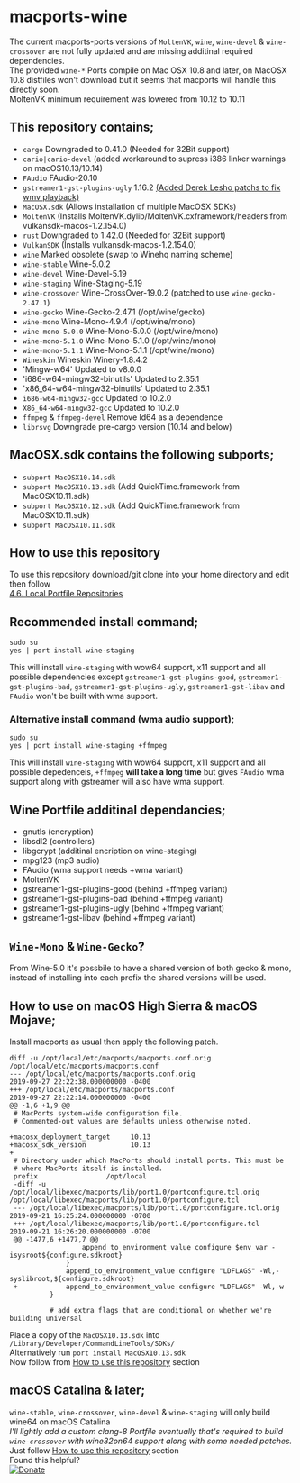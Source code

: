 # macports-wine
The current macports-ports versions of `MoltenVK`, `wine`, `wine-devel` & `wine-crossover` are not fully updated and are missing additinal required dependencies.
<br>
The provided `wine-*` Ports compile on Mac OSX 10.8 and later, on MacOSX 10.8 distfiles won't download but it seems that macports will handle this directly soon.\
MoltenVK minimum requirement was lowered from 10.12 to 10.11

## This repository contains;
- `cargo` Downgraded to 0.41.0 (Needed for 32Bit support)
- `cario|cario-devel`  (added workaround to supress i386 linker warnings on macOS10.13/10.14)
- `FAudio` FAudio-20.10
- `gstreamer1-gst-plugins-ugly` 1.16.2 [(Added Derek Lesho patchs to fix wmv playback)](https://github.com/GloriousEggroll/proton-ge-custom/tree/proton-ge-5-MF/patches/gstreamer)
- `MacOSX.sdk` (Allows installation of multiple MacOSX SDKs)
- `MoltenVK` (Installs MoltenVK.dylib/MoltenVK.cxframework/headers from vulkansdk-macos-1.2.154.0)
- `rust` Downgraded to 1.42.0 (Needed for 32Bit support)
- `VulkanSDK` (Installs vulkansdk-macos-1.2.154.0)
- `wine` Marked obsolete (swap to Winehq naming scheme)
- `wine-stable` Wine-5.0.2
- `wine-devel` Wine-Devel-5.19
- `wine-staging` Wine-Staging-5.19
- `wine-crossover` Wine-CrossOver-19.0.2 (patched to use `wine-gecko-2.47.1`)
- `wine-gecko` Wine-Gecko-2.47.1 (/opt/wine/gecko)
- `wine-mono` Wine-Mono-4.9.4 (/opt/wine/mono)
- `wine-mono-5.0.0` Wine-Mono-5.0.0 (/opt/wine/mono)
- `wine-mono-5.1.0` Wine-Mono-5.1.0 (/opt/wine/mono)
- `wine-mono-5.1.1` Wine-Mono-5.1.1 (/opt/wine/mono)
- `Wineskin` Wineskin Winery-1.8.4.2
- 'Mingw-w64' Updated to v8.0.0
- 'i686-w64-mingw32-binutils' Updated to 2.35.1
- 'x86_64-w64-mingw32-binutils' Updated to 2.35.1
- `i686-w64-mingw32-gcc` Updated to 10.2.0
- `X86_64-w64-mingw32-gcc` Updated to 10.2.0
- `ffmpeg` & `ffmpeg-devel` Remove ld64 as a dependence
- `librsvg` Downgrade pre-cargo version (10.14 and below)

## MacOSX.sdk contains the following subports;
- `subport MacOSX10.14.sdk`
- `subport MacOSX10.13.sdk` (Add QuickTime.framework from MacOSX10.11.sdk)
- `subport MacOSX10.12.sdk` (Add QuickTime.framework from MacOSX10.11.sdk)
- `subport MacOSX10.11.sdk`

## How to use this repository
To use this repository download/git clone into your home directory and edit then follow\
[4.6. Local Portfile Repositories](https://guide.macports.org/#development.local-repositories)

## Recommended install command;
```
sudo su
yes | port install wine-staging
```
This will install `wine-staging` with wow64 support, x11 support and all possible dependencies except `gstreamer1-gst-plugins-good`, `gstreamer1-gst-plugins-bad`, `gstreamer1-gst-plugins-ugly`, `gstreamer1-gst-libav` and `FAudio` won't be built with wma support.

### Alternative install command (wma audio support);
```
sudo su
yes | port install wine-staging +ffmpeg
```
This will install `wine-staging` with wow64 support, x11 support and all possible depedenceis, `+ffmpeg` **will take a long time** but gives `FAudio` wma support along with gstreamer will also have wma support.

## Wine Portfile additinal dependancies;
- gnutls (encryption)
- libsdl2 (controllers)
- libgcrypt (additinal encription on wine-staging)
- mpg123 (mp3 audio)
- FAudio (wma support needs +wma variant)
- MoltenVK
- gstreamer1-gst-plugins-good (behind +ffmpeg variant)
- gstreamer1-gst-plugins-bad (behind +ffmpeg variant)
- gstreamer1-gst-plugins-ugly (behind +ffmpeg variant)
- gstreamer1-gst-libav (behind +ffmpeg variant)

## `Wine-Mono` & `Wine-Gecko`?
From Wine-5.0 it's possbile to have a shared version of both gecko & mono, instead of installing into each prefix the shared versions will be used.

## How to use on macOS High Sierra & macOS Mojave;
Install macports as usual then apply the following patch.
```
diff -u /opt/local/etc/macports/macports.conf.orig /opt/local/etc/macports/macports.conf
--- /opt/local/etc/macports/macports.conf.orig	                        2019-09-27 22:22:38.000000000 -0400
+++ /opt/local/etc/macports/macports.conf	                            2019-09-27 22:22:14.000000000 -0400
@@ -1,6 +1,9 @@
 # MacPorts system-wide configuration file.
 # Commented-out values are defaults unless otherwise noted.
 
+macosx_deployment_target     10.13
+macosx_sdk_version           10.13
+
 # Directory under which MacPorts should install ports. This must be
 # where MacPorts itself is installed.
 prefix              	/opt/local
 -diff -u /opt/local/libexec/macports/lib/port1.0/portconfigure.tcl.orig /opt/local/libexec/macports/lib/port1.0/portconfigure.tcl
 --- /opt/local/libexec/macports/lib/port1.0/portconfigure.tcl.orig     2019-09-21 16:25:24.000000000 -0700
 +++ /opt/local/libexec/macports/lib/port1.0/portconfigure.tcl          2019-09-21 16:26:20.000000000 -0700
 @@ -1477,6 +1477,7 @@
                  append_to_environment_value configure $env_var -isysroot${configure.sdkroot}
              }
              append_to_environment_value configure "LDFLAGS" -Wl,-syslibroot,${configure.sdkroot}
 +            append_to_environment_value configure "LDFLAGS" -Wl,-w
          }
  
          # add extra flags that are conditional on whether we're building universal
```
Place a copy of the `MacOSX10.13.sdk` into `/Library/Developer/CommandLineTools/SDKs/` \
Alternatively run `port install MacOSX10.13.sdk`
<br>
Now follow from [How to use this repository](https://github.com/Gcenx/macports-wine-devel#how-to-use-this-repository) section

## macOS Catalina & later;
`wine-stable`, `wine-crossover`, `wine-devel` & `wine-staging` will only build wine64 on macOS Catalina\
*I'll lightly add a custom clang-8 Portfile eventually that's required to build `wine-crossover` with wine32on64 support along with some needed patches.*
<br>
Just follow [How to use this repository](https://github.com/Gcenx/macports-wine-devel#how-to-use-this-repository) section
<br>
Found this helpful?  
[![Donate](https://img.shields.io/badge/Donate-PayPal-green.svg)](https://paypal.me/gcenx?locale.x=en_US)
